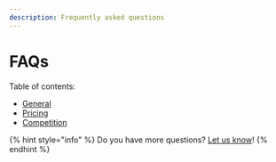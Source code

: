 ```yaml
---
description: Frequently asked questions
---
```


# FAQs

Table of contents:

* [General](general-faqs.md)
* [Pricing](pricing-faqs.md)
* [Competition](competition-faqs.md)

{% hint style="info" %}
Do you have more questions? [Let us know](https://supportress.com/heavymelon/discussions/new)!
{% endhint %}

